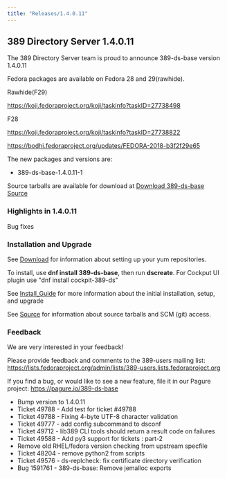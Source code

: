 ```yaml
---
title: "Releases/1.4.0.11"
---
```


389 Directory Server 1.4.0.11
-----------------------------

The 389 Directory Server team is proud to announce 389-ds-base version 1.4.0.11

Fedora packages are available on Fedora 28 and 29(rawhide).

Rawhide(F29)

<https://koji.fedoraproject.org/koji/taskinfo?taskID=27738498>

F28

<https://koji.fedoraproject.org/koji/taskinfo?taskID=27738822>

<https://bodhi.fedoraproject.org/updates/FEDORA-2018-b3f2f29e65>

The new packages and versions are:

- 389-ds-base-1.4.0.11-1

Source tarballs are available for download at [Download 389-ds-base Source](https://releases.pagure.org/389-ds-base/389-ds-base-1.4.0.11.tar.bz2)

### Highlights in 1.4.0.11

Bug fixes

### Installation and Upgrade 

See [Download](../download.html) for information about setting up your yum repositories.

To install, use **dnf install 389-ds-base**, then run **dscreate**.  For Cockput UI plugin use "dnf install cockpit-389-ds"

See [Install\_Guide](../howto/howto-install-389.html) for more information about the initial installation, setup, and upgrade

See [Source](../development/source.html) for information about source tarballs and SCM (git) access.

### Feedback

We are very interested in your feedback!

Please provide feedback and comments to the 389-users mailing list: <https://lists.fedoraproject.org/admin/lists/389-users.lists.fedoraproject.org>

If you find a bug, or would like to see a new feature, file it in our Pagure project: <https://pagure.io/389-ds-base>

- Bump version to 1.4.0.11
- Ticket 49788 - Add test for ticket #49788
- Ticket 49788 - Fixing 4-byte UTF-8 character validation
- Ticket 49777 - add config subcommand to dsconf
- Ticket 49712 - lib389 CLI tools should return a result code on failures
- Ticket 49588 - Add py3 support for tickets : part-2
- Remove old RHEL/fedora version checking from upstream specfile
- Ticket 48204 - remove python2 from scripts
- Ticket 49576 - ds-replcheck: fix certificate directory verification
- Bug 1591761 - 389-ds-base: Remove jemalloc exports

